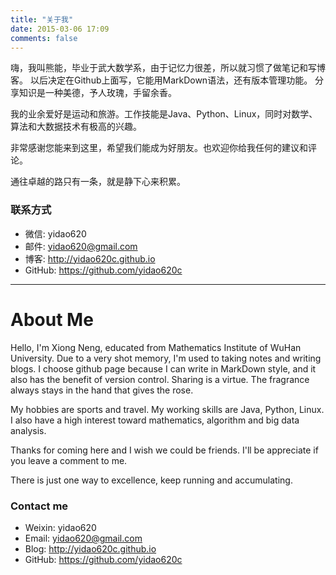 ```yaml
---
title: "关于我"
date: 2015-03-06 17:09
comments: false
---
```


嗨，我叫熊能，毕业于武大数学系，由于记忆力很差，所以就习惯了做笔记和写博客。
以后决定在Github上面写，它能用MarkDown语法，还有版本管理功能。
分享知识是一种美德，予人玫瑰，手留余香。

我的业余爱好是运动和旅游。工作技能是Java、Python、Linux，同时对数学、算法和大数据技术有极高的兴趣。

非常感谢您能来到这里，希望我们能成为好朋友。也欢迎你给我任何的建议和评论。

通往卓越的路只有一条，就是静下心来积累。

### 联系方式

* 微信: yidao620
* 邮件: <yidao620@gmail.com>
* 博客: <http://yidao620c.github.io>
* GitHub: <https://github.com/yidao620c>

----------

# About Me

Hello, I'm Xiong Neng, educated from Mathematics Institute of WuHan University.
Due to a very shot memory, I'm used to taking notes and writing blogs.
I choose github page because I can write in MarkDown style,
and it also has the benefit of version control.
Sharing is a virtue. The fragrance always stays in the hand that gives the rose.

My hobbies are sports and travel. My working skills are Java, Python, Linux.
I also have a high interest toward mathematics, algorithm and big data analysis.

Thanks for coming here and I wish we could be friends.
I'll be appreciate if you leave a comment to me.

There is just one way to excellence, keep running and accumulating.

### Contact me

* Weixin: yidao620
* Email: <yidao620@gmail.com>
* Blog: <http://yidao620c.github.io>
* GitHub: <https://github.com/yidao620c>
